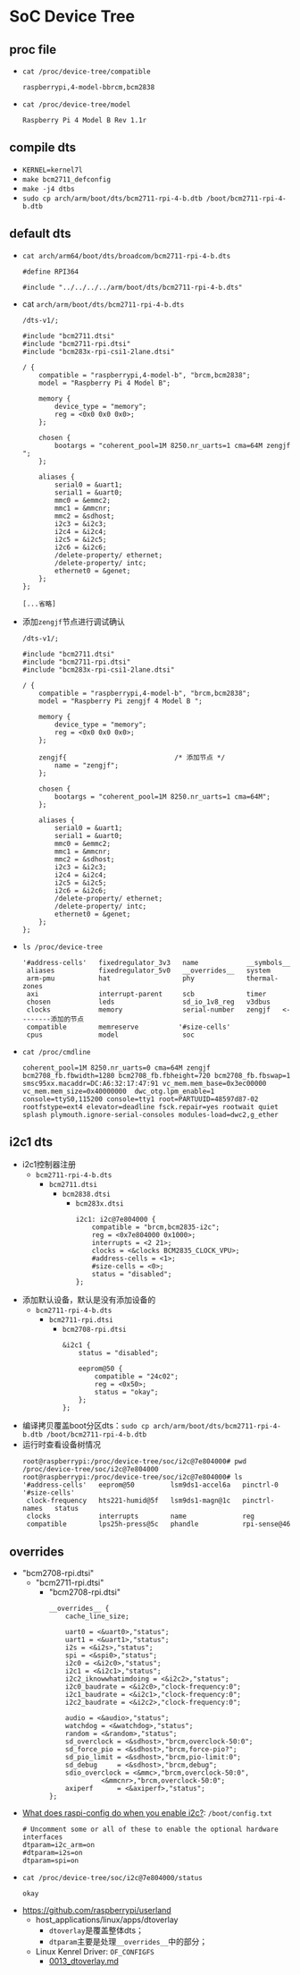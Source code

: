 # SoC Device Tree

## proc file

* `cat /proc/device-tree/compatible`
  ```
  raspberrypi,4-model-bbrcm,bcm2838
  ```
* `cat /proc/device-tree/model`
  ```
  Raspberry Pi 4 Model B Rev 1.1r
  ```

## compile dts

* `KERNEL=kernel7l`
* `make bcm2711_defconfig`
* `make -j4 dtbs`
* `sudo cp arch/arm/boot/dts/bcm2711-rpi-4-b.dtb /boot/bcm2711-rpi-4-b.dtb`

## default dts

* `cat arch/arm64/boot/dts/broadcom/bcm2711-rpi-4-b.dts`
  ```
  #define RPI364
  
  #include "../../../../arm/boot/dts/bcm2711-rpi-4-b.dts"
  ```
* cat `arch/arm/boot/dts/bcm2711-rpi-4-b.dts`
  ```
  /dts-v1/;
  
  #include "bcm2711.dtsi"
  #include "bcm2711-rpi.dtsi"
  #include "bcm283x-rpi-csi1-2lane.dtsi"
  
  / {
      compatible = "raspberrypi,4-model-b", "brcm,bcm2838";
      model = "Raspberry Pi 4 Model B";
  
      memory {
          device_type = "memory";
          reg = <0x0 0x0 0x0>;
      };
  
      chosen {
          bootargs = "coherent_pool=1M 8250.nr_uarts=1 cma=64M zengjf ";
      };
  
      aliases {
          serial0 = &uart1;
          serial1 = &uart0;
          mmc0 = &emmc2;
          mmc1 = &mmcnr;
          mmc2 = &sdhost;
          i2c3 = &i2c3;
          i2c4 = &i2c4;
          i2c5 = &i2c5;
          i2c6 = &i2c6;
          /delete-property/ ethernet;
          /delete-property/ intc;
          ethernet0 = &genet;
      };
  };

  [...省略]
  ```
* 添加`zengjf`节点进行调试确认
  ```
  /dts-v1/;
  
  #include "bcm2711.dtsi"
  #include "bcm2711-rpi.dtsi"
  #include "bcm283x-rpi-csi1-2lane.dtsi"
  
  / {
      compatible = "raspberrypi,4-model-b", "brcm,bcm2838";
      model = "Raspberry Pi zengjf 4 Model B ";
  
      memory {
          device_type = "memory";
          reg = <0x0 0x0 0x0>;
      };
  
      zengjf{                           /* 添加节点 */
          name = "zengjf";
      };
  
      chosen {
          bootargs = "coherent_pool=1M 8250.nr_uarts=1 cma=64M";
      };
  
      aliases {
          serial0 = &uart1;
          serial1 = &uart0;
          mmc0 = &emmc2;
          mmc1 = &mmcnr;
          mmc2 = &sdhost;
          i2c3 = &i2c3;
          i2c4 = &i2c4;
          i2c5 = &i2c5;
          i2c6 = &i2c6;
          /delete-property/ ethernet;
          /delete-property/ intc;
          ethernet0 = &genet;
      };
  };
  ```
* `ls /proc/device-tree`
  ```
  '#address-cells'   fixedregulator_3v3   name            __symbols__
   aliases           fixedregulator_5v0   __overrides__   system
   arm-pmu           hat                  phy             thermal-zones
   axi               interrupt-parent     scb             timer
   chosen            leds                 sd_io_1v8_reg   v3dbus
   clocks            memory               serial-number   zengjf   <--------添加的节点
   compatible        memreserve          '#size-cells'
   cpus              model                soc
  ```
* `cat /proc/cmdline`
  ```
  coherent_pool=1M 8250.nr_uarts=0 cma=64M zengjf  bcm2708_fb.fbwidth=1280 bcm2708_fb.fbheight=720 bcm2708_fb.fbswap=1 smsc95xx.macaddr=DC:A6:32:17:47:91 vc_mem.mem_base=0x3ec00000 vc_mem.mem_size=0x40000000  dwc_otg.lpm_enable=1 console=ttyS0,115200 console=tty1 root=PARTUUID=48597d87-02 rootfstype=ext4 elevator=deadline fsck.repair=yes rootwait quiet splash plymouth.ignore-serial-consoles modules-load=dwc2,g_ether
  ```

## i2c1 dts

* i2c1控制器注册
  * `bcm2711-rpi-4-b.dts`
    * `bcm2711.dtsi`
      * `bcm2838.dtsi`
        * `bcm283x.dtsi`
          ```
          i2c1: i2c@7e804000 {
              compatible = "brcm,bcm2835-i2c";
              reg = <0x7e804000 0x1000>;
              interrupts = <2 21>;
              clocks = <&clocks BCM2835_CLOCK_VPU>;
              #address-cells = <1>;
              #size-cells = <0>;
              status = "disabled";
          };
          ```
* 添加默认设备，默认是没有添加设备的
  * `bcm2711-rpi-4-b.dts`
    * `bcm2711-rpi.dtsi`
      * `bcm2708-rpi.dtsi`
        ```
        &i2c1 {
            status = "disabled";
        
            eeprom@50 {
                compatible = "24c02";
                reg = <0x50>;
                status = "okay";
            };
        };
        ```
* 编译拷贝覆盖boot分区dts：`sudo cp arch/arm/boot/dts/bcm2711-rpi-4-b.dtb /boot/bcm2711-rpi-4-b.dtb`
* 运行时查看设备树情况
  ```Console
  root@raspberrypi:/proc/device-tree/soc/i2c@7e804000# pwd
  /proc/device-tree/soc/i2c@7e804000
  root@raspberrypi:/proc/device-tree/soc/i2c@7e804000# ls
  '#address-cells'   eeprom@50         lsm9ds1-accel6a   pinctrl-0      '#size-cells'
   clock-frequency   hts221-humid@5f   lsm9ds1-magn@1c   pinctrl-names   status
   clocks            interrupts        name              reg
   compatible        lps25h-press@5c   phandle           rpi-sense@46
  ```

## __overrides__

* "bcm2708-rpi.dtsi"
  * "bcm2711-rpi.dtsi"
    * "bcm2708-rpi.dtsi"
      ```
      __overrides__ {
          cache_line_size;

          uart0 = <&uart0>,"status";
          uart1 = <&uart1>,"status";
          i2s = <&i2s>,"status";
          spi = <&spi0>,"status";
          i2c0 = <&i2c0>,"status";
          i2c1 = <&i2c1>,"status";
          i2c2_iknowwhatimdoing = <&i2c2>,"status";
          i2c0_baudrate = <&i2c0>,"clock-frequency:0";
          i2c1_baudrate = <&i2c1>,"clock-frequency:0";
          i2c2_baudrate = <&i2c2>,"clock-frequency:0";

          audio = <&audio>,"status";
          watchdog = <&watchdog>,"status";
          random = <&random>,"status";
          sd_overclock = <&sdhost>,"brcm,overclock-50:0";
          sd_force_pio = <&sdhost>,"brcm,force-pio?";
          sd_pio_limit = <&sdhost>,"brcm,pio-limit:0";
          sd_debug     = <&sdhost>,"brcm,debug";
          sdio_overclock = <&mmc>,"brcm,overclock-50:0",
                   <&mmcnr>,"brcm,overclock-50:0";
          axiperf      = <&axiperf>,"status";
      };
      ```
* [What does raspi-config do when you enable i2c?](https://raspberrypi.stackexchange.com/questions/28935/what-does-raspi-config-do-when-you-enable-i2c): `/boot/config.txt`
  ```
  # Uncomment some or all of these to enable the optional hardware interfaces
  dtparam=i2c_arm=on
  #dtparam=i2s=on
  dtparam=spi=on
  ```
* `cat /proc/device-tree/soc/i2c@7e804000/status`
  ```
  okay
  ```
* https://github.com/raspberrypi/userland
  * host_applications/linux/apps/dtoverlay
    * `dtoverlay`是覆盖整体dts；
    * `dtparam`主要是处理`__overrides__`中的部分；
  * Linux Kenrel Driver: `OF_CONFIGFS`
    * [0013_dtoverlay.md](0013_dtoverlay.md)